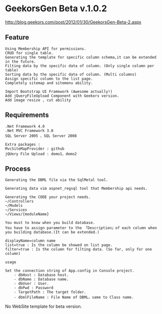 ﻿GeekorsGen Beta v.1.0.2
==========================

http://blog.geekors.com/post/2012/01/30/GeekorsGen-Beta-2.aspx

Feature
-----
	Using Membership API for permissions.
	CRUD for single table.
	Generating the template for specific column schema,it can be extended in the future.
	Filting data by the specific data of column. (Only single column per table)
	Sorting data by the specific data of column. (Multi columns)
	Assign specific column to the list page.
	Completely sitemap and sitemenu ability.	
	
	Import Bootstrap UI Framework (Awesome actually!)
	Add jQueryFileUpload Component with Geekors version.
	Add image resize , cut ability

Requirements
-----
	.Net Framework 4.0
	.Net MVC Framework 3.0
	SQL Server 2005 、SQL Server 2008

	Extra packages :
	MvcSiteMapProvider : github
	jQUery File Upload : demo1、demo2

Process	
-----	
	Generating the DBML file via the SqlMetal tool.
	
	Generating data vim aspnet_regsql tool that Membership api needs.

	Generating the CODE your project needs.
	~/Controllers
	~/Models
	~/Services
	~/Views/{moduleName}

	You must to know when you build database.
	You have to assign parameter to the 「Description」of each column when you building database.(It can be extended.)
	
	displayName=column name
	list=true : Is the column be showed on list page.
	filter=true : Is the column for filting data. (So far, only for one column)
	 
	usage

	Set the connection string of App.config in Console project.
		- dbHost : Database host.
		- dbName : Database name.
		- dbUser : User.
		- dbPwd : Password
		- TargetPath : The target folder.
		- dbmlFileName : File Name of DBML，same to Class name.

No WebSite template for beta version.
